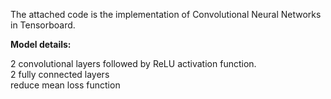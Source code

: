The attached code is the implementation of Convolutional Neural Networks in Tensorboard. 

<b>Model details:</b>

2 convolutional layers followed by ReLU activation function.<br />
2 fully connected layers<br />
reduce mean loss function


